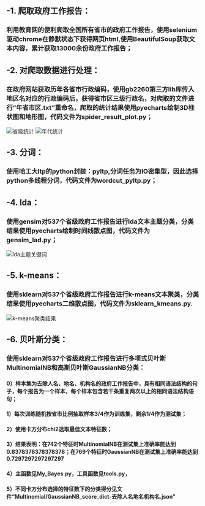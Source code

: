 ## -1. 爬取政府工作报告：
### 利用教育网的便利爬取全国所有省市的政府工作报告，使用selenium驱动chrome在静默状态下获得网页html,使用BeautifulSoup获取文本内容，累计获取13000余份政府工作报告；

## -2. 对爬取数据进行处理：
### 在政府网站获取历年各省市行政编码，使用gb2260第三方lib库传入地区名对应的行政编码后，获得省市区三级行政名，对爬取的文件进行“年省市区.txt”重命名，爬取的统计结果使用pyecharts绘制3D柱状图和地形图，代码文件为spider_result_plot.py；
![省级统计](https://github.com/xhlgogo/Chinese-NLP-Newcomer/blob/master/pyecharts_result/map.gif)
![年代统计](https://github.com/xhlgogo/Chinese-NLP-Newcomer/blob/master/pyecharts_result/3Dbar.gif)

## -3. 分词：
### 使用哈工大ltp的python封装：pyltp,分词任务为IO密集型，因此选择python多线程分词，代码文件为wordcut_pyltp.py；

## -4. lda：
### 使用gensim对537个省级政府工作报告进行lda文本主题分类，分类结果使用pyecharts绘制时间线散点图，代码文件为gensim_lad.py；
![lda主题关键词](https://github.com/xhlgogo/Chinese-NLP-Newcomer/blob/master/pyecharts_result/lda_timeline.gif)

## -5. k-means：
### 使用sklearn对537个省级政府工作报告进行k-means文本聚类，分类结果使用pyecharts二维散点图，代码文件为sklearn_kmeans.py.
![k-means聚类结果](https://github.com/xhlgogo/Chinese-NLP-Newcomer/blob/master/pyecharts_result/k-means%E8%81%9A%E7%B1%BB.png)

## -6. 贝叶斯分类：
### 使用sklearn对537个省级政府工作报告进行多项式贝叶斯MultinomialNB和高斯贝叶斯GaussianNB分类：
#### 0）样本集为去除人名、地名、机构名的政府工作报告中，具有相同语法结构的句子，每个报告为一个样本，每个样本包含若干条重复两次以上的相同语法结构语句；
#### 1）每次训练随机按省市比例抽取样本3/4作为训练集，剩余1/4作为测试集；
#### 2）使用卡方分布chi2选取最佳文本特征数；
#### 3）结果表明：在742个特征时MultinomialNB在测试集上准确率能达到0.8378378378378378；在769个特征时GaussianNB在测试集上准确率能达到0.7297297297297297
#### 4）主函数见My_Bayes.py，工具函数见tools.py，
#### 5）不同卡方分布选择的特征数下的分类得分见文件“Multinomial/GaussianNB_score_dict-去除人名地名机构名.json”
